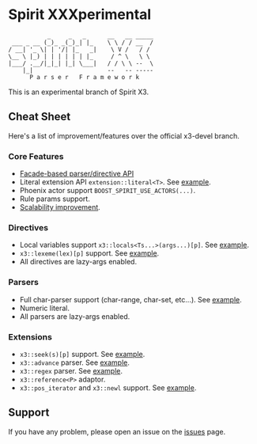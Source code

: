Spirit XXXperimental
======

               _     _   _      __   __ _____
     ___ _ __ (_)_ _(_)_| |_    \ \ / / __  /
    / __| '_ \| | '/| |_   _|    \ V /   / /
    \__ \ |_) | | | | | | |_     / ^ \   \ \
    |___/ .__/|_|_| |_| \___|   / / \ \ --  \
        |_|                     --   -- -----
          P a r s e r   F r a m e w o r k

This is an experimental branch of Spirit X3.

## Cheat Sheet
Here's a list of improvement/features over the official x3-devel branch.

### Core Features
* [Facade-based parser/directive API](https://github.com/jamboree/spirit/wiki/Facade-API)
* Literal extension API `extension::literal<T>`. See [example](include/boost/spirit/home/x3/numeric/int.hpp#L67).
* Phoenix actor support `BOOST_SPIRIT_USE_ACTORS(...)`.
* Rule params support.
* [Scalability improvement](https://github.com/jamboree/spirit/wiki/Scalability).

### Directives
* Local variables support `x3::locals<Ts...>(args...)[p]`. See [example](test/x3/rule3.cpp#L120).
* `x3::lexeme(lex)[p]` support. See [example](test/x3/lexeme.cpp#L37).
* All directives are lazy-args enabled.

### Parsers
* Full char-parser support (char-range, char-set, etc...). See [example](test/x3/char1.cpp#L106).
* Numeric literal.
* All parsers are lazy-args enabled.

### Extensions
* `x3::seek(s)[p]` support. See [example](test/x3/seek.cpp#L60).
* `x3::advance` parser. See [example](test/x3/advance.cpp).
* `x3::regex` parser. See [example](test/x3/regex.cpp).
* `x3::reference<P>` adaptor.
* `x3::pos_iterator` and `x3::newl` support. See [example](test/x3/pos_iterator.cpp).

## Support
If you have any problem, please open an issue on the [issues](https://github.com/jamboree/spirit/issues) page.
